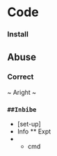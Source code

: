 # Code
### Install
## Abuse
### Correct
~ Aright ~
### ``` ##Inbibe ``` 
* [set-up]
* Info 
** Expt
* * cmd
